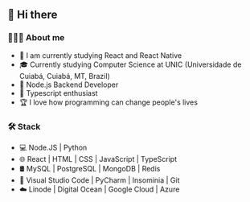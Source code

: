 <h2>👋 Hi there</h2>

<h3>👨🏻‍💻 About me</h3>

<ul>
  <li>🔭 I am currently studying React and React Native</li>
  <li>🎓 Currently studying Computer Science at UNIC (Universidade de Cuiabá, Cuiabá, MT, Brazil)</li>
  <li>💼 Node.js Backend Developer</li>
  <li>🌱 Typescript enthusiast</li>
  <li>🏆 I love how programming can change people's lives</li>
</ul>

<h3>🛠 Stack</h3>

<ul>
  <li>💻 Node.JS | Python</li>
  <li>🌐 React | HTML | CSS | JavaScript | TypeScript</li>
  <li>🛢 MySQL | PostgreSQL | MongoDB | Redis</li>
  <li>🔧 Visual Studio Code | PyCharm | Insominia | Git</li>
  <li>☁️ Linode | Digital Ocean | Google Cloud | Azure</li>
</ul>
